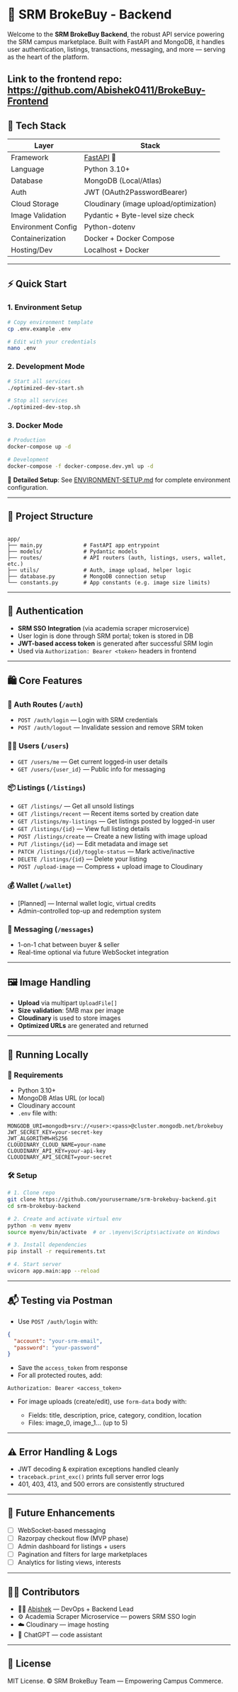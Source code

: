 # 🔧 SRM BrokeBuy - Backend

Welcome to the **SRM BrokeBuy Backend**, the robust API service powering the SRM campus marketplace. Built with FastAPI and MongoDB, it handles user authentication, listings, transactions, messaging, and more — serving as the heart of the platform.

Link to the frontend repo: https://github.com/Abishek0411/BrokeBuy-Frontend
---

## 🚀 Tech Stack

| Layer              | Stack                                   |
|--------------------|-----------------------------------------|
| Framework          | [FastAPI](https://fastapi.tiangolo.com/) 🐍 |
| Language           | Python 3.10+                            |
| Database           | MongoDB (Local/Atlas)                   |
| Auth               | JWT (OAuth2PasswordBearer)              |
| Cloud Storage      | Cloudinary (image upload/optimization)  |
| Image Validation   | Pydantic + Byte-level size check        |
| Environment Config | Python-dotenv                           |
| Containerization   | Docker + Docker Compose                 |
| Hosting/Dev        | Localhost + Docker                      |

---

## ⚡ Quick Start

### 1. Environment Setup
```bash
# Copy environment template
cp .env.example .env

# Edit with your credentials
nano .env
```

### 2. Development Mode
```bash
# Start all services
./optimized-dev-start.sh

# Stop all services
./optimized-dev-stop.sh
```

### 3. Docker Mode
```bash
# Production
docker-compose up -d

# Development
docker-compose -f docker-compose.dev.yml up -d
```

📖 **Detailed Setup**: See [ENVIRONMENT-SETUP.md](ENVIRONMENT-SETUP.md) for complete environment configuration.

---

## 📂 Project Structure

```

app/
├── main.py             # FastAPI app entrypoint
├── models/             # Pydantic models
├── routes/             # API routers (auth, listings, users, wallet, etc.)
├── utils/              # Auth, image upload, helper logic
├── database.py         # MongoDB connection setup
└── constants.py        # App constants (e.g. image size limits)

````

---

## 🔐 Authentication

- **SRM SSO Integration** (via academia scraper microservice)
- User login is done through SRM portal; token is stored in DB
- **JWT-based access token** is generated after successful SRM login
- Used via `Authorization: Bearer <token>` headers in frontend

---

## 🛍️ Core Features

### 🔑 Auth Routes (`/auth`)
- `POST /auth/login` — Login with SRM credentials
- `POST /auth/logout` — Invalidate session and remove SRM token

### 🧑‍🎓 Users (`/users`)
- `GET /users/me` — Get current logged-in user details
- `GET /users/{user_id}` — Public info for messaging

### 📦 Listings (`/listings`)
- `GET /listings/` — Get all unsold listings
- `GET /listings/recent` — Recent items sorted by creation date
- `GET /listings/my-listings` — Get listings posted by logged-in user
- `GET /listings/{id}` — View full listing details
- `POST /listings/create` — Create a new listing with image upload
- `PUT /listings/{id}` — Edit metadata and image set
- `PATCH /listings/{id}/toggle-status` — Mark active/inactive
- `DELETE /listings/{id}` — Delete your listing
- `POST /upload-image` — Compress + upload image to Cloudinary

### 💰 Wallet (`/wallet`)
- [Planned] — Internal wallet logic, virtual credits
- Admin-controlled top-up and redemption system

### 💬 Messaging (`/messages`)
- 1-on-1 chat between buyer & seller
- Real-time optional via future WebSocket integration

---

## 🖼️ Image Handling

- **Upload** via multipart `UploadFile[]`
- **Size validation**: 5MB max per image
- **Cloudinary** is used to store images
- **Optimized URLs** are generated and returned

---

## 🧪 Running Locally

### 🔧 Requirements

- Python 3.10+
- MongoDB Atlas URL (or local)
- Cloudinary account
- `.env` file with:

```env
MONGODB_URI=mongodb+srv://<user>:<pass>@cluster.mongodb.net/brokebuy
JWT_SECRET_KEY=your-secret-key
JWT_ALGORITHM=HS256
CLOUDINARY_CLOUD_NAME=your-name
CLOUDINARY_API_KEY=your-api-key
CLOUDINARY_API_SECRET=your-secret
````

### 🛠️ Setup

```bash
# 1. Clone repo
git clone https://github.com/yourusername/srm-brokebuy-backend.git
cd srm-brokebuy-backend

# 2. Create and activate virtual env
python -m venv myenv
source myenv/bin/activate  # or .\myenv\Scripts\activate on Windows

# 3. Install dependencies
pip install -r requirements.txt

# 4. Start server
uvicorn app.main:app --reload
```

---

## 📬 Testing via Postman

* Use `POST /auth/login` with:

```json
{
  "account": "your-srm-email",
  "password": "your-password"
}
```

* Save the `access_token` from response
* For all protected routes, add:

```
Authorization: Bearer <access_token>
```

* For image uploads (create/edit), use `form-data` body with:

  * Fields: title, description, price, category, condition, location
  * Files: image\_0, image\_1... (up to 5)

---

## ⚠️ Error Handling & Logs

* JWT decoding & expiration exceptions handled cleanly
* `traceback.print_exc()` prints full server error logs
* 401, 403, 413, and 500 errors are consistently structured

---

## 🧠 Future Enhancements

* [ ] WebSocket-based messaging
* [ ] Razorpay checkout flow (MVP phase)
* [ ] Admin dashboard for listings + users
* [ ] Pagination and filters for large marketplaces
* [ ] Analytics for listing views, interests

---

## 👨‍💻 Contributors

* 👨‍💻 [Abishek](https://github.com/Abishek0411) — DevOps + Backend Lead
* ⚙️ Academia Scraper Microservice — powers SRM SSO login
* ☁️ Cloudinary — image hosting
* 🧠 ChatGPT — code assistant

---

## 📃 License

MIT License. © SRM BrokeBuy Team — Empowering Campus Commerce.
